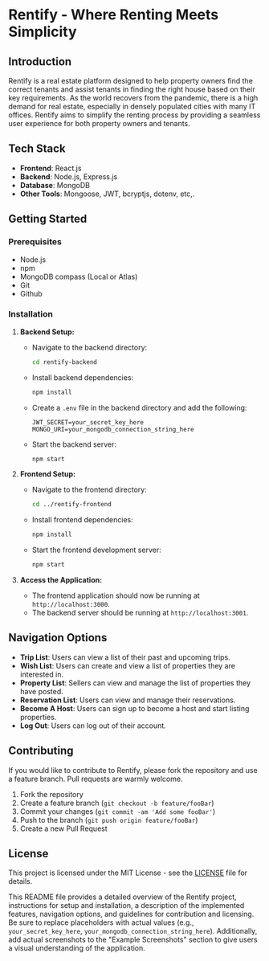 # Rentify - Where Renting Meets Simplicity

## Introduction

Rentify is a real estate platform designed to help property owners find the correct tenants and assist tenants in finding the right house based on their key requirements. As the world recovers from the pandemic, there is a high demand for real estate, especially in densely populated cities with many IT offices. Rentify aims to simplify the renting process by providing a seamless user experience for both property owners and tenants.

## Tech Stack

- **Frontend**: React.js
- **Backend**: Node.js, Express.js
- **Database**: MongoDB
- **Other Tools**: Mongoose, JWT, bcryptjs, dotenv, etc,.

## Getting Started

### Prerequisites

- Node.js
- npm 
- MongoDB  compass (Local or Atlas)
- Git
- Github

### Installation



1. **Backend Setup:**

   - Navigate to the backend directory:

     ```bash
     cd rentify-backend
     ```

   - Install backend dependencies:

     ```bash
     npm install
     ```

   - Create a `.env` file in the backend directory and add the following:

     ```env
     JWT_SECRET=your_secret_key_here
     MONGO_URI=your_mongodb_connection_string_here
     ```

   - Start the backend server:

     ```bash
     npm start
     ```

2. **Frontend Setup:**

   - Navigate to the frontend directory:

     ```bash
     cd ../rentify-frontend
     ```

   - Install frontend dependencies:

     ```bash
     npm install
     ```

   - Start the frontend development server:

     ```bash
     npm start
     ```

3. **Access the Application:**
   - The frontend application should now be running at `http://localhost:3000`.
   - The backend server should be running at `http://localhost:3001`.


## Navigation Options

- **Trip List**: Users can view a list of their past and upcoming trips.
- **Wish List**: Users can create and view a list of properties they are interested in.
- **Property List**: Sellers can view and manage the list of properties they have posted.
- **Reservation List**: Users can view and manage their reservations.
- **Become A Host**: Users can sign up to become a host and start listing properties.
- **Log Out**: Users can log out of their account.



## Contributing

If you would like to contribute to Rentify, please fork the repository and use a feature branch. Pull requests are warmly welcome.

1. Fork the repository
2. Create a feature branch (`git checkout -b feature/fooBar`)
3. Commit your changes (`git commit -am 'Add some fooBar'`)
4. Push to the branch (`git push origin feature/fooBar`)
5. Create a new Pull Request

## License

This project is licensed under the MIT License - see the [LICENSE](LICENSE) file for details.


This README file provides a detailed overview of the Rentify project, instructions for setup and installation, a description of the implemented features, navigation options, and guidelines for contribution and licensing. Be sure to replace placeholders with actual values (e.g., `your_secret_key_here`, `your_mongodb_connection_string_here`). Additionally, add actual screenshots to the "Example Screenshots" section to give users a visual understanding of the application.
